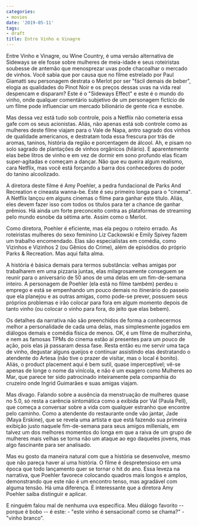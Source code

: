 ```yaml
---
categories:
- movies
date: '2019-05-11'
tags:
- draft
title: Entre Vinho e Vinagre
---
```


Entre Vinho e Vinagre, ou Wine Country, é uma versão alternativa de Sideways se ele fosse sobre mulheres de meia-idade e seus roteiristas soubesse de antemão que menosprezar uvas pode chacoalhar o mercado de vinhos. Você sabia que por causa que no filme estrelado por Paul Giamatti seu personagem destrata o Merlot por ser "fácil demais de beber", elogia as qualidades do Pinot Noir e os preços dessas uvas na vida real despencam e disparam? Este é o "Sideways Effect" e este é o mundo do vinho, onde qualquer comentário subjetivo de um personagem fictício de um filme pode influenciar um mercado bilionário de gente rica e esnobe.

Mas dessa vez está tudo sob controle, pois a Netflix não cometeria essa gafe com os seus acionistas. Aliás, não apenas está sob controle como as mulheres deste filme viajam para o Vale de Napa, antro sagrado dos vinhos de qualidade americanos, e destratam toda essa frescura por trás de aromas, taninos, história da região e porcentagem de álcool. Ah, e pisam no solo sagrado de plantações de vinhos orgânicos (hilário). E aparentemente elas bebe litros de vinho e em vez de dormir em sono profundo elas ficam super-agitadas e começam a dançar. Não que eu queira algum realismo, cara Netflix, mas você está forçando a barra dos conhecedores do poder do tanino alcoolizado.

A diretora deste filme é Amy Poehler, a pedra fundacional de Parks And Recreation e cineasta wanna-be. Este é seu primeiro longa para o "cinema". A Netflix lançou em alguns cinemas o filme para ganhar este título. Aliás, eles devem fazer isso com todos os títulos para ter a chance de ganhar prêmios. Há ainda um forte preconceito contra as plataformas de streaming pelo mundo esnobe da sétima arte. Assim como o Merlot.

Como diretora, Poehler é eficiente, mas ela pegou o roteiro errado. As roteiristas mulheres do sexo feminino Liz Cackowski e Emily Spivey fazem um trabalho encomendado. Elas são especialistas em comédia, como Vizinhos e Vizinhos 2 (ou Gênios do Crime), além de episódios do próprio Parks & Recreation. Mas aqui falta alma.

A história é básica demais para termos substância: velhas amigas por trabalharem em uma pizzaria juntas, elas milagrosamente conseguem se reunir para o aniversário de 50 anos de uma delas em um fim-de-semana inteiro. A personagem de Poehler (ela está no filme também) perdeu o emprego e está se empenhando um pouco demais no itinerário do passeio que ela planejou e as outras amigas, como pode-se prever, possuem seus próprios problemas e irão colocar para fora em algum momento depois de tanto vinho (ou colocar o vinho para fora, do jeito que elas bebem).

Os detalhes da narrativa não são preenchidos de forma a conhecermos melhor a personalidade de cada uma delas, mas simplesmente jogados em diálogos demais e comédia física de menos. OK, é um filme de mulherzinha, e nem as famosas TPMs do cinema estão aí presentes para um pouco de ação, pois elas já passaram dessa fase. Resta então eu me servir uma taça de vinho, degustar alguns queijos e continuar assistindo elas destratando o atendente do Artesa (não tive o prazer de visitar, mas o local é bonito). Aliás, o product placement aqui é bem sutil, quase imperceptível; vê-se apenas de longe o nome da vinícola, e não é um exagero como Mulheres ao Mar, que parece ter sido patrocinado inteiramente pela companhia do cruzeiro onde Ingrid Guimarães e suas amigas viajam.

Mas divago. Falando sobre a ausência da menstruação de mulheres quase no 5.0, só resta a carência sintomática como a exibida por Val (Paula Pell), que começa a conversar sobre a vida com qualquer estranho que encontre pelo caminho. Como a atendente do restaurante onde vão jantar, Jade (Maya Erskine), que se revela uma artista e que está fazendo sua primeira exibição justo naquele fim-de-semana para seus amigos millenials, em talvez um dos melhores momentos do longa em que a raiva de um grupo de mulheres mais velhas se torna não um ataque ao ego daqueles jovens, mas algo fascinante para ser analisado.

Mas eu gosto da maneira natural com que a história se desenvolve, mesmo que não pareça haver aí uma história. O filme é despretensioso em uma época que todo lançamento quer se tornar o hit do ano. Essa leveza na narrativa, que Poehler favorece colocando quadros mais longos e amplos, demonstrando que este não é um encontro tenso, mas agradável com alguma tensão. Há uma diferença. É interessante que a diretora Amy Poehler saiba distinguir e aplicar.

E ninguém falou mal de nenhuma uva específica. Meu diálogo favorito -- porque é bobo -- é este: - "este vinho é sensacional! como se chama?" - "vinho branco".